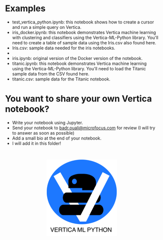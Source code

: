 # Examples
<ul>
<li>test_vertica_python.ipynb: this notebook shows how to create a cursor and run a simple query on Vertica.</li>
<li>iris_docker.ipynb: this notebook demonstrates Vertica machine learning with clustering and classifiers using the Vertica-ML-Python library.  You'll need to create a table of sample data using the Iris.csv also found here.</li>
<li>Iris.csv: sample data needed for the iris notebooks.<li>
<li>iris.ipynb: original version of the Docker version of the notebook.</li>
<li>titanic.ipynb: this notebook demonstrates Vertica machine learning using the Vertica-ML-Python library. You'll need to load the Titanic sample data from the CSV found here.</li>
<li>titanic.csv: sample data for the Titanic notebook.</li>
</ul>

# You want to share your own Vertica notebook?

<ul>
  <li>Write your notebook using Jupyter.</li>
  <li>Send your notebook to <a href="mailto:badr.ouali@microfocus.com">badr.ouali@microfocus.com</a> for review (I will try to answer as soon as possible)</li>
  <li>Add a small bio at the end of your notebook.</li>
  <li>I will add it in this folder!</li>
</ul>
<br>
<p align="center">
<img src="./images/vpython.png" width="230px">
</p>
